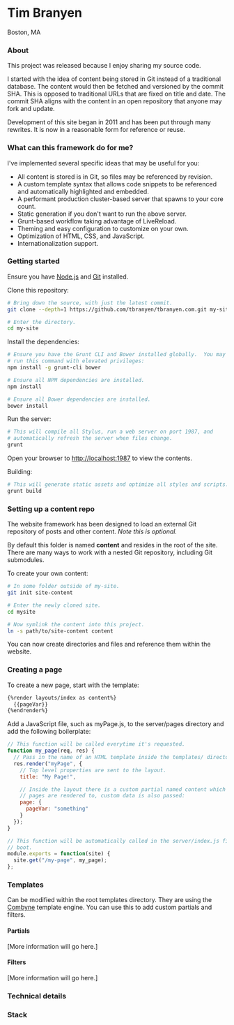 Tim Branyen
===========

Boston, MA

### About ###

This project was released because I enjoy sharing my source code.

I started with the idea of content being stored in Git instead of a traditional
database.  The content would then be fetched and versioned by the commit SHA.
This is opposed to traditional URLs that are fixed on title and date.  The
commit SHA aligns with the content in an open repository that anyone may fork
and update.

Development of this site began in 2011 and has been put through many rewrites.
It is now in a reasonable form for reference or reuse.

### What can this framework do for me? ###

I've implemented several specific ideas that may be useful for you:

* All content is stored is in Git, so files may be referenced by revision.
* A custom template syntax that allows code snippets to be referenced and
  automatically highlighted and embedded.
* A performant production cluster-based server that spawns to your core count.
* Static generation if you don't want to run the above server.
* Grunt-based workflow taking advantage of LiveReload. 
* Theming and easy configuration to customize on your own.
* Optimization of HTML, CSS, and JavaScript.
* Internationalization support.

### Getting started ###

Ensure you have [Node.js](http://nodejs.org/) and [Git](http://git-scm.org/)
installed.

Clone this repository:

``` bash
# Bring down the source, with just the latest commit.
git clone --depth=1 https://github.com/tbranyen/tbranyen.com.git my-site

# Enter the directory.
cd my-site
```

Install the dependencies:

``` bash
# Ensure you have the Grunt CLI and Bower installed globally.  You may need to
# run this command with elevated privileges:
npm install -g grunt-cli bower

# Ensure all NPM dependencies are installed.
npm install

# Ensure all Bower dependencies are installed.
bower install
```

Run the server:

``` bash
# This will compile all Stylus, run a web server on port 1987, and
# automatically refresh the server when files change.
grunt
```

Open your browser to [http://localhost:1987](http://localhost:1987) to view the
contents.

Building:

``` bash
# This will generate static assets and optimize all styles and scripts.
grunt build
```

### Setting up a content repo ###

The website framework has been designed to load an external Git repository of
posts and other content.  *Note this is optional.*

By default this folder is named **content** and resides in the root of the
site.  There are many ways to work with a nested Git repository, including
Git submodules.

To create your own content:

``` bash
# In some folder outside of my-site.
git init site-content

# Enter the newly cloned site.
cd mysite

# Now symlink the content into this project.
ln -s path/to/site-content content
```

You can now create directories and files and reference them within the website.

### Creating a page ###

To create a new page, start with the template:

``` html
{%render layouts/index as content%}
  {{pageVar}}
{%endrender%}
```

Add a JavaScript file, such as myPage.js, to the server/pages directory and add
the following boilerplate:

``` javascript
// This function will be called everytime it's requested.
function my_page(req, res) {
  // Pass in the name of an HTML template inside the templates/ directory.
  res.render("myPage", {
    // Top level properties are sent to the layout.
    title: "My Page!",

    // Inside the layout there is a custom partial named content which is where
    // pages are rendered to, custom data is also passed:
    page: {
      pageVar: "something"
    }
  });
}

// This function will be automatically called in the server/index.js file on
// boot.
module.exports = function(site) {
  site.get("/my-page", my_page);
};
```

### Templates ###

Can be modified within the root templates directory.  They are using the
[Combyne](https://github.com/tbranyen/combyne) template engine.  You can use
this to add custom partials and filters.

#### Partials ####

[More information will go here.]

#### Filters ####

[More information will go here.]

### Technical details ###

### Stack ###
